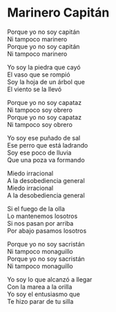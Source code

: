 # Marinero Capitán  

Porque yo no soy capitán  
Ni tampoco marinero  
Porque yo no soy capitán  
Ni tampoco marinero  

Yo soy la piedra que cayó  
El vaso que se rompió  
Soy la hoja de un árbol que  
El viento se la llevó  

Porque yo no soy capataz  
Ni tampoco soy obrero  
Porque yo no soy capataz  
Ni tampoco soy obrero  

Yo soy ese puñado de sal  
Ese perro que está ladrando  
Soy ese poco de lluvia  
Que una poza va formando  

Miedo irracional  
A la desobediencia general  
Miedo irracional  
A la desobediencia general  

Si el fuego de la olla  
Lo mantenemos losotros  
Si nos pasan por arriba  
Por abajo pasamos losotros  

Porque yo no soy sacristán  
Ni tampoco monaguillo  
Porque yo no soy sacristán  
Ni tampoco monaguillo  

Yo soy lo que alcanzó a llegar  
Con la marea a la orilla  
Yo soy el entusiasmo que  
Te hizo parar de tu silla  
